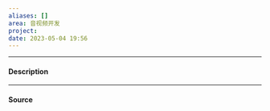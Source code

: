 ```yaml
---
aliases: []
area: 音视频开发
project: 
date: 2023-05-04 19:56
---
```

---
#### Description


---
#### Source

